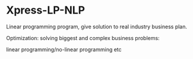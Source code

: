 # Xpress-LP-NLP
Linear programming program, give solution to real industry business plan.

Optimization: solving biggest and complex business problems:

linear programming/no-linear programming etc
